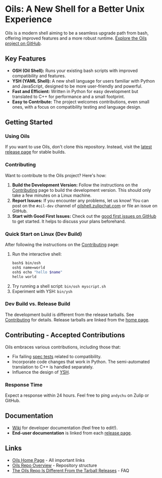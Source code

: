 # Oils: A New Shell for a Better Unix Experience

Oils is a modern shell aiming to be a seamless upgrade path from bash, offering improved features and a more robust runtime.  [Explore the Oils project on GitHub](https://github.com/oils-for-unix/oils).

## Key Features

*   **OSH (Oil Shell):** Runs your existing bash scripts with improved compatibility and features.
*   **YSH (YAML Shell):** A new shell language for users familiar with Python and JavaScript, designed to be more user-friendly and powerful.
*   **Fast and Efficient:** Written in Python for easy development but translated to C++ for performance and a small footprint.
*   **Easy to Contribute:** The project welcomes contributions, even small ones, with a focus on compatibility testing and language design.

## Getting Started

### Using Oils

If you want to use Oils, don't clone this repository. Instead, visit the [latest release page](https://oils.pub/release/latest/) for stable builds.

### Contributing

Want to contribute to the Oils project?  Here's how:

1.  **Build the Development Version:** Follow the instructions on the [Contributing](https://github.com/oils-for-unix/oils/wiki/Contributing) page to build the development version. This should only take a few minutes on a Linux machine.
2.  **Report Issues:** If you encounter any problems, let us know! You can post on the `#oil-dev` channel of [oilshell.zulipchat.com](https://oilshell.zulipchat.com/) or file an issue on GitHub.
3.  **Start with Good First Issues:** Check out the [good first issues on GitHub](https://github.com/oils-for-unix/oils/issues?q=is%3Aissue+is%3Aopen+label%3A%22good+first+issue%22) to get started.  It helps to discuss your plans beforehand.

### Quick Start on Linux (Dev Build)

After following the instructions on the [Contributing](https://github.com/oils-for-unix/oils/wiki/Contributing) page:

1.  Run the interactive shell:
    ```bash
    bash$ bin/osh
    osh$ name=world
    osh$ echo "hello $name"
    hello world
    ```
2.  Try running a shell script: `bin/osh myscript.sh`
3.  Experiment with YSH: `bin/ysh`

### Dev Build vs. Release Build

The development build is different from the release tarballs.  See [Contributing](https://github.com/oils-for-unix/oils/wiki/Contributing) for details. Release tarballs are linked from the [home page](https://oils.pub/).

## Contributing - Accepted Contributions

Oils embraces various contributions, including those that:

*   Fix failing [spec tests](https://oils.pub/cross-ref.html#spec-test) related to compatibility.
*   Incorporate code changes that work in Python.  The semi-automated translation to C++ is handled separately.
*   Influence the design of [YSH](https://oils.pub/cross-ref.html#YSH).

### Response Time

Expect a response within 24 hours. Feel free to ping `andychu` on Zulip or GitHub.

## Documentation

*   [Wiki](https://github.com/oils-for-unix/oils/wiki) for developer documentation (feel free to edit!).
*   **End-user documentation** is linked from each [release page](https://oils.pub/releases.html).

## Links

*   [Oils Home Page](https://oils.pub/) - All important links
*   [Oils Repo Overview](doc/repo-overview.md) - Repository structure
*   [The Oils Repo Is Different From the Tarball Releases](https://github.com/oils-for-unix/oils/wiki/The-Oils-Repo-Is-Different-From-the-Tarball-Releases) - FAQ